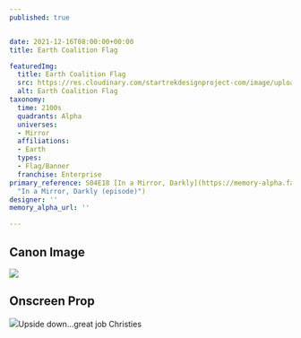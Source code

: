 ```yaml
---
published: true


date: 2021-12-16T08:00:00+00:00
title: Earth Coalition Flag

featuredImg:
  title: Earth Coalition Flag
  src: https://res.cloudinary.com/startrekdesignproject-com/image/upload/v1639687267/Earth-Coalition-Force-Flag-Mirror.png
  alt: Earth Coalition Flag
taxonomy:
  time: 2100s
  quadrants: Alpha
  universes:
  - Mirror
  affiliations:
  - Earth
  types:
  - Flag/Banner
  franchise: Enterprise
primary_reference: S04E18 [In a Mirror, Darkly](https://memory-alpha.fandom.com/wiki/In_a_Mirror,_Darkly_(episode)
  "In a Mirror, Darkly (episode)")
designer: ''
memory_alpha_url: ''

---
```

## Canon Image

![](https://res.cloudinary.com/startrekdesignproject-com/image/upload/v1639687267/Earth-Coalition-Force-Flag_ENT-4x18-2.jpg)

## Onscreen Prop

![](https://res.cloudinary.com/startrekdesignproject-com/image/upload/v1639687267/FlagProps.jpg)Upside down...great job Christies